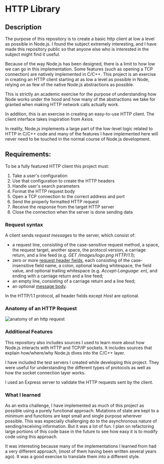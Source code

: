 # HTTP Library

## Description

The purpose of this repository is to create a basic http client at low a level as possible in Node.js. I found the subject extremely interesting, and I have made this repository public so that anyone else who is interested in the subject might find it useful.

Because of the way Node.js has been designed, there is a limit to how low we can go in this implementation. Some features (such as opening a TCP connection) are natively implemented in C/C++. This project is an exercise in creating an HTTP client starting at as low a level as possible in Node, relying on as few of the native Node.js abstractions as possible.

This is strictly an academic exercise for the purpose of understanding how Node works under the hood and how many of the abstractions we take for granted when making HTTP network calls actually work. 

In addition, this is an exercise in creating an easy-to-use HTTP client. The client interface takes inspiration from Axios.

In reality, Node.js implements a large part of the low-level logic related to HTTP in C/C++ code and many of the features I have implemented here will never need to be touched in the normal course of Node.js development. 



## Requirements:

To be a fully featured HTTP client this project must: 

1. Take a user's configuration
2. Use that configuration to create the HTTP headers
3. Handle user's search parameters
4. Format the HTTP request body
5. Open a TCP connection to the correct address and port
6. Send the properly formatted HTTP request
7. Receive the response from the target HTTP server
8. Close the connection when the server is done sending data

### Request syntax

A client sends  _request messages_  to the server, which consist of:

-   a request line, consisting of the case-sensitive request method, a  space, the request target, another space, the protocol version, a carriage return, and a  line feed (e.g.  _GET /images/logo.png HTTP/1.1_);
-   zero or more  [request header fields](https://en.wikipedia.org/wiki/HTTP_request_header_field "HTTP request header field"), each consisting of the case-insensitive field name, a colon, optional leading whitespace, the field value, and optional trailing whitespace (e.g.  _Accept-Language: en_), and ending with a carriage return and a line feed;
-   an empty line, consisting of a carriage return and a line feed;
-   an optional  [message body](https://en.wikipedia.org/wiki/HTTP_message_body "HTTP message body").

In the HTTP/1.1 protocol, all header fields except  _Host_  are optional.

### Anatomy of an HTTP Request
![anatomy of an http request](https://developer.mozilla.org/en-US/docs/Web/HTTP/Messages/http_response_headers3.png)

### Additional Features

This repository also includes sources I used to learn more about how Node.js interacts with HTTP and TCP/IP sockets. It includes sources that explain how/where/why Node.js dives into the C/C++ layer.

I have included the test servers I created while developing this project. They were useful for understanding the different types of protocols as well as how the socket connection layer works. 

I used an Express server to validate the HTTP requests sent by the client.


### What I learned

As an extra challenge, I have implemented as much of this project as possible using a purely functional approach. Mutations of state are kept to a minimum and functions are kept small and single purpose wherever possible. This was especially challenging do to the asynchronous nature of sending/receiving information. But it was a lot of fun. I plan on refactoring large portions of this code base in the future to see how easy it is to modify code using this approach.

It was interesting because many of the implementations I learned from had a very different approach, (most of them having been written several years ago). It was a good exercise to translate them into a different style.
